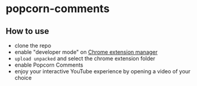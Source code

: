 # popcorn-comments

## How to use

- clone the repo
- enable "developer mode" on [Chrome extension manager](chrome://extensions/)
- `upload unpacked` and select the chrome extension folder
- enable Popcorn Comments
- enjoy your interactive YouTube experience by opening a video of your choice



